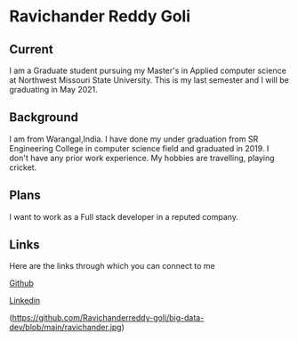 # Ravichander Reddy Goli
## Current
I am a Graduate student pursuing my Master's in Applied computer science at Northwest Missouri State University. This is my last semester and I will be graduating in May 2021.

## Background
I am from Warangal,India. I have done my under graduation from SR Engineering College in computer science field and graduated in 2019. I don't have any prior work experience. My hobbies are travelling, playing cricket.

## Plans
I want to work as a Full stack developer in a reputed company. 

## Links
Here are the links through which you can connect to me

[Github](https://github.com/Ravichanderreddy-goli)

[Linkedin](https://www.linkedin.com/in/ravichander-reddy-goli-606ab8171/)

(https://github.com/Ravichanderreddy-goli/big-data-dev/blob/main/ravichander.jpg)
